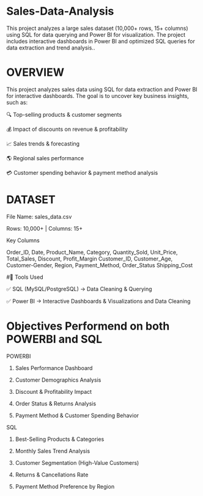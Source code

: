 # Sales-Data-Analysis

This project analyzes a large sales dataset (10,000+ rows, 15+ columns) using SQL for data querying and Power BI for visualization. The project includes interactive dashboards in Power BI and optimized SQL queries for data extraction and trend analysis..

# OVERVIEW

This project analyzes sales data using SQL for data extraction and Power BI for interactive dashboards. The goal is to uncover key business insights, such as:

🔍 Top-selling products & customer segments

💰 Impact of discounts on revenue & profitability

📈 Sales trends & forecasting

🌎 Regional sales performance

💳 Customer spending behavior & payment method analysis

# DATASET

File Name: sales_data.csv

Rows: 10,000+ | Columns: 15+

Key Columns

Order_ID,
Date,
Product_Name,
Category,
Quantity_Sold,
Unit_Price,
Total_Sales,
Discount,
Profit_Margin
Customer_ID,
Customer_Age,
Customer-Gender,
Region,
Payment_Method,
Order_Status
Shipping_Cost

#🔹 Tools Used

✅ SQL (MySQL/PostgreSQL) → Data Cleaning & Querying

✅ Power BI → Interactive Dashboards & Visualizations and Data Cleaning

# Objectives Performend  on both POWERBI and SQL

POWERBI

1. Sales Performance Dashboard

2. Customer Demographics Analysis

3. Discount & Profitability Impact

4. Order Status & Returns Analysis

5. Payment Method & Customer Spending Behavior

SQL

1. Best-Selling Products & Categories

2. Monthly Sales Trend Analysis

3. Customer Segmentation (High-Value Customers)

4. Returns & Cancellations Rate

5. Payment Method Preference by Region




